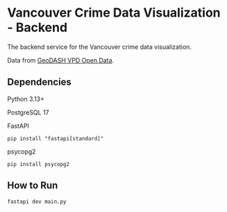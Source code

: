 # Vancouver Crime Data Visualization - Backend
The backend service for the Vancouver crime data visualization.

Data from [GeoDASH VPD Open Data](https://geodash.vpd.ca/opendata/#).

## Dependencies
Python 3.13+

PostgreSQL 17

FastAPI

    pip install "fastapi[standard]"
  
psycopg2

    pip install psycopg2

## How to Run
    fastapi dev main.py
